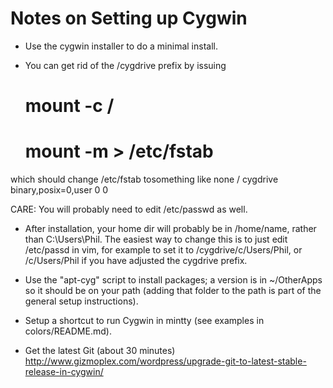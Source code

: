 Notes on Setting up Cygwin
==========================

* Use the cygwin installer to do a minimal install.

* You can get rid of the /cygdrive prefix by issuing
  # mount -c /
  # mount -m > /etc/fstab
which should change /etc/fstab tosomething like
    none / cygdrive binary,posix=0,user 0 0

  CARE: You will probably need to edit /etc/passwd as well.

* After installation, your home dir will probably be in /home/name, rather
than C:\Users\Phil. The easiest way to change this is to just edit /etc/passd
in vim, for example to set it to /cygdrive/c/Users/Phil, or /c/Users/Phil
if you have adjusted the cygdrive prefix.

* Use the "apt-cyg" script to install packages; a version is in ~/OtherApps
so it should be on your path (adding that folder to the path is part of the
general setup instructions).

* Setup a shortcut to run Cygwin in mintty (see examples in colors/README.md).

* Get the latest Git (about 30 minutes)
  http://www.gizmoplex.com/wordpress/upgrade-git-to-latest-stable-release-in-cygwin/


